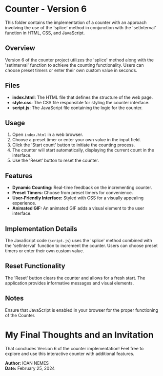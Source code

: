# Counter - Version 6

This folder contains the implementation of a counter with an approach involving the use of the 'splice' method in conjunction with the 'setInterval' function in HTML, CSS, and JavaScript.

## Overview
Version 6 of the counter project utilizes the 'splice' method along with the 'setInterval' function to achieve the counting functionality. Users can choose preset timers or enter their own custom value in seconds.

## Files
- **index.html**: The HTML file that defines the structure of the web page.
- **style.css**: The CSS file responsible for styling the counter interface.
- **script.js**: The JavaScript file containing the logic for the counter.

## Usage
1. Open `index.html` in a web browser.
2. Choose a preset timer or enter your own value in the input field.
3. Click the 'Start count' button to initiate the counting process.
4. The counter will start automatically, displaying the current count in the interface.
5. Use the 'Reset' button to reset the counter.

## Features
- **Dynamic Counting:** Real-time feedback on the incrementing counter.
- **Preset Timers:** Choose from preset timers for convenience.
- **User-Friendly Interface:** Styled with CSS for a visually appealing experience.
- **Animated GIF:** An animated GIF adds a visual element to the user interface.

## Implementation Details
The JavaScript code (`script.js`) uses the 'splice' method combined with the 'setInterval' function to increment the counter. Users can choose preset timers or enter their own custom value.

## Reset Functionality
The 'Reset' button clears the counter and allows for a fresh start. The application provides informative messages and visual elements.

## Notes
Ensure that JavaScript is enabled in your browser for the proper functioning of the Counter.

# My Final Thoughts and an Invitation
That concludes Version 6 of the counter implementation! Feel free to explore and use this interactive counter with additional features.

**Author:** IOAN NEMES  
**Date:** February 25, 2024



